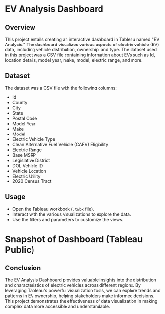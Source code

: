 # EV Analysis Dashboard


## Overview
This project entails creating an interactive dashboard in Tableau named "EV Analysis." The dashboard visualizes various aspects of electric vehicle (EV) data, including vehicle distribution, ownership, and type. The dataset used in this project was a CSV file containing information about EVs such as Id, location details, model year, make, model, electric range, and more.

## Dataset
The dataset was a CSV file with the following columns:
- Id
- County
- City
- State
- Postal Code
- Model Year
- Make
- Model
- Electric Vehicle Type
- Clean Alternative Fuel Vehicle (CAFV) Eligibility
- Electric Range
- Base MSRP
- Legislative District
- DOL Vehicle ID
- Vehicle Location
- Electric Utility
- 2020 Census Tract



## Usage
- Open the Tableau workbook (`.twbx` file).
- Interact with the various visualizations to explore the data.
- Use the filters and parameters to customize the views.

# Snapshot of Dashboard (Tableau Public)


## Conclusion
The EV Analysis Dashboard provides valuable insights into the distribution and characteristics of electric vehicles across different regions. By leveraging Tableau's powerful visualization tools, we can explore trends and patterns in EV ownership, helping stakeholders make informed decisions. This project demonstrates the effectiveness of data visualization in making complex data more accessible and understandable.

